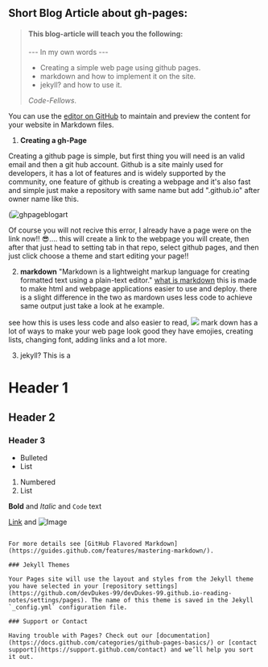 ## Short Blog Article about gh-pages:



> #### This blog-article will teach you the following:
> --- In my own words ---
> - Creating a simple web page using github pages.
> - markdown and how to implement it on the site.
> - jekyll? and how to use it.
>
>  *Code-Fellows*.

You can use the [editor on GitHub](https://github.com/devDukes-99/devDukes-99.github.io-reading-notes/edit/gh-pages/index.md) to maintain and preview the content for your website in Markdown files.

1. **Creating a gh-Page**

Creating a github page is simple, but first thing you will need is an valid email and then a git hub account. Github is a site mainly used for developers, it has a lot of features and is widely supported by the community, one feature of github is creating a webpage and it's also fast and simple just make a repository with same name but add ".github.io" after owner name like this.

(![ghpageblogart](https://user-images.githubusercontent.com/87037324/129388545-ef88224a-528c-42a5-8a0f-b825dc2fe5c1.PNG)


Of course you will not recive this error, I already have a page were on the link now!! 😎....
this will create a link to the webpage you will create, then after that just head to setting tab in that repo, select github pages, and then just click choose a theme and start editing your page!!

2. **markdown**
"Markdown is a lightweight markup language for creating formatted text using a plain-text editor." [what is markdown](daringfireball.net/projects/markdown) this is made to make html and webpage applications easier to use and deploy. there is a slight difference in the two as mardown uses less code to achieve same output just take a look at he example.

see how this is uses less code and also easier to read, ![](https://user-images.githubusercontent.com/87037324/129390859-9a8528ed-c328-47de-afbe-24b5c3fa46e3.PNG)
mark down has a lot of ways to make your web page look good
they have emojies, creating lists, changing font, adding 
links and a lot more.

3. jekyll? This is a 


# Header 1
## Header 2
### Header 3

- Bulleted
- List

1. Numbered
2. List

**Bold** and _Italic_ and `Code` text

[Link](url) and ![Image](src)
```

For more details see [GitHub Flavored Markdown](https://guides.github.com/features/mastering-markdown/).

### Jekyll Themes

Your Pages site will use the layout and styles from the Jekyll theme you have selected in your [repository settings](https://github.com/devDukes-99/devDukes-99.github.io-reading-notes/settings/pages). The name of this theme is saved in the Jekyll `_config.yml` configuration file.

### Support or Contact

Having trouble with Pages? Check out our [documentation](https://docs.github.com/categories/github-pages-basics/) or [contact support](https://support.github.com/contact) and we’ll help you sort it out.
